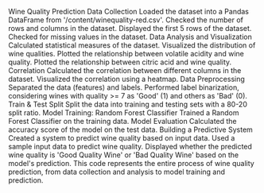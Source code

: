 Wine Quality Prediction Data Collection Loaded the dataset into a Pandas
DataFrame from \'/content/winequality-red.csv\'. Checked the number of
rows and columns in the dataset. Displayed the first 5 rows of the
dataset. Checked for missing values in the dataset. Data Analysis and
Visualization Calculated statistical measures of the dataset. Visualized
the distribution of wine qualities. Plotted the relationship between
volatile acidity and wine quality. Plotted the relationship between
citric acid and wine quality. Correlation Calculated the correlation
between different columns in the dataset. Visualized the correlation
using a heatmap. Data Preprocessing Separated the data (features) and
labels. Performed label binarization, considering wines with quality \>=
7 as \'Good\' (1) and others as \'Bad\' (0). Train & Test Split Split
the data into training and testing sets with a 80-20 split ratio. Model
Training: Random Forest Classifier Trained a Random Forest Classifier on
the training data. Model Evaluation Calculated the accuracy score of the
model on the test data. Building a Predictive System Created a system to
predict wine quality based on input data. Used a sample input data to
predict wine quality. Displayed whether the predicted wine quality is
\'Good Quality Wine\' or \'Bad Quality Wine\' based on the model\'s
prediction. This code represents the entire process of wine quality
prediction, from data collection and analysis to model training and
prediction.

